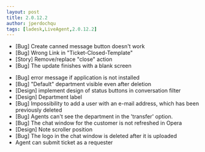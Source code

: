 ```yaml
---
layout: post
title: 2.0.12.2
author: jperdochqu
tags: [ladesk,LiveAgent,2.0.12.2]
---
```


- [Bug] Create canned message button doesn't work
- [Bug] Wrong Link in &quot;Ticket-Closed-Template&quot;
- [Story] Remove/replace &quot;close&quot; action
- [Bug] The update finishes with a blank screen

<!--more-->

- [Bug] error message if application is not installed
- [Bug] &quot;Default&quot; department visible even after deletion
- [Design] implement design of status buttons in conversation filter
- [Design] Department label
- [Bug] Impossibility to add a user with an e-mail address, which has been previously deleted
- [Bug] Agents can't see the department in the 'transfer' option.
- [Bug] The chat window for the customer is not refreshed in Opera
- [Design] Note scroller position
- [Bug] The logo in the chat window is deleted after it is uploaded
- Agent can submit ticket as a requester
